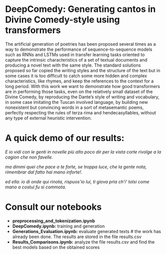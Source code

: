 # DeepComedy: Generating cantos in Divine Comedy-style using transformers

The artificial generation of poetries has been proposed several times as a way
to demonstrate the performance of sequence-to-sequence models such as RNNs and
LSTMs used in transfer learning tasks oriented to capture the intrinsic characteristics of a
set of textual documents and producing a novel text with the same style. The standard
solutions proposed so far copied the writing styles and the structure of the text but in some
cases it is too difficult to catch some more hidden and complex characteristics, like rhymes,
and keep the references to the context for a long period. With this work we want to
demonstrate how good transformers are in performing those tasks, even on the relatively
small dataset of the Divine Comedy, by reproducing the Dante’s style of writing and
vocabulary, in some case imitating the Tuscan involved language, by building new
nonexistent but convincing words in a sort of metasemantic poems, perfectly respecting the
rules of terza rima and hendecasyllables, without any type of external heuristic
intervention.

# A quick demo of our results:

  
  *E io vidi con le genti in novelle*
  *più alto poco dir per la vista corte*
  *rivolge a la cagion che non favelle.*

  *ma dimmi quei che pace a te forte,*
  *se troppa luce, che la gente nota,*
  *rimembrar dal fatto hai mano inforte!.*

  *ed ella: io di onde qui rinota,*
  *rispuos'io lui, ti giova prìa ch'i' tolsi*
  *come mano a costui fu sì commota.*

# Consult our notebooks
* **preprocessing_and_tokenization.ipynb**
* **DeepComedy.ipynb:** training and generation
* **Generations_Evaluation.ipynb:** evaluate generated texts # the work has already been done. The results are stored in the file results.csv
* **Results_Comparisons.ipynb:** analyze the file results.csv and find the best models based on the obtained scores 

